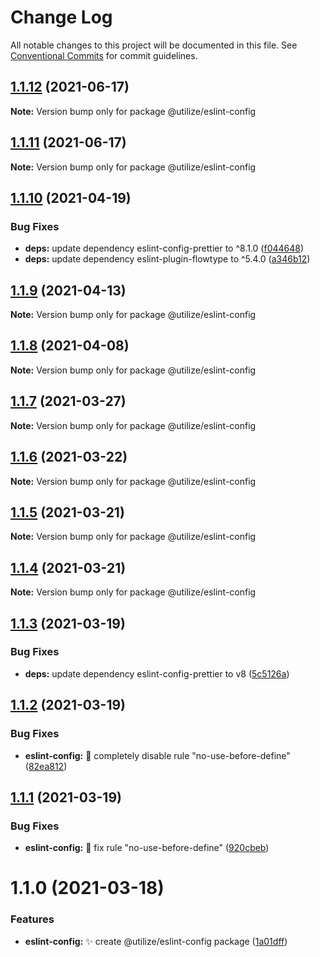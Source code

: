 # Change Log

All notable changes to this project will be documented in this file.
See [Conventional Commits](https://conventionalcommits.org) for commit guidelines.

## [1.1.12](https://github.com/MatejBransky/utilize/compare/@utilize/eslint-config@1.1.11...@utilize/eslint-config@1.1.12) (2021-06-17)

**Note:** Version bump only for package @utilize/eslint-config

## [1.1.11](https://github.com/MatejBransky/utilize/compare/@utilize/eslint-config@1.1.10...@utilize/eslint-config@1.1.11) (2021-06-17)

**Note:** Version bump only for package @utilize/eslint-config

## [1.1.10](https://github.com/MatejBransky/utilize/compare/@utilize/eslint-config@1.1.9...@utilize/eslint-config@1.1.10) (2021-04-19)

### Bug Fixes

- **deps:** update dependency eslint-config-prettier to ^8.1.0 ([f044648](https://github.com/MatejBransky/utilize/commit/f0446486e7faa8e24ea51a483f1bb71d07b5555f))
- **deps:** update dependency eslint-plugin-flowtype to ^5.4.0 ([a346b12](https://github.com/MatejBransky/utilize/commit/a346b12422d92747e43e98ea6bf94235b2f3569c))

## [1.1.9](https://github.com/MatejBransky/utilize/compare/@utilize/eslint-config@1.1.8...@utilize/eslint-config@1.1.9) (2021-04-13)

**Note:** Version bump only for package @utilize/eslint-config

## [1.1.8](https://github.com/MatejBransky/utilize/compare/@utilize/eslint-config@1.1.7...@utilize/eslint-config@1.1.8) (2021-04-08)

**Note:** Version bump only for package @utilize/eslint-config

## [1.1.7](https://github.com/MatejBransky/utilize/compare/@utilize/eslint-config@1.1.6...@utilize/eslint-config@1.1.7) (2021-03-27)

**Note:** Version bump only for package @utilize/eslint-config

## [1.1.6](https://github.com/MatejBransky/utilize/compare/@utilize/eslint-config@1.1.5...@utilize/eslint-config@1.1.6) (2021-03-22)

**Note:** Version bump only for package @utilize/eslint-config

## [1.1.5](https://github.com/MatejBransky/utilize/compare/@utilize/eslint-config@1.1.4...@utilize/eslint-config@1.1.5) (2021-03-21)

**Note:** Version bump only for package @utilize/eslint-config

## [1.1.4](https://github.com/MatejBransky/utilize/compare/@utilize/eslint-config@1.1.3...@utilize/eslint-config@1.1.4) (2021-03-21)

**Note:** Version bump only for package @utilize/eslint-config

## [1.1.3](https://github.com/MatejBransky/utilize/compare/@utilize/eslint-config@1.1.2...@utilize/eslint-config@1.1.3) (2021-03-19)

### Bug Fixes

- **deps:** update dependency eslint-config-prettier to v8 ([5c5126a](https://github.com/MatejBransky/utilize/commit/5c5126a7611a0a2072f64bcbcb972548d6c4d3c4))

## [1.1.2](https://github.com/MatejBransky/utilize/compare/@utilize/eslint-config@1.1.1...@utilize/eslint-config@1.1.2) (2021-03-19)

### Bug Fixes

- **eslint-config:** :bug: completely disable rule "no-use-before-define" ([82ea812](https://github.com/MatejBransky/utilize/commit/82ea812b0bd21f4da49cf87abf7bfbb0a2f8a3d0))

## [1.1.1](https://github.com/MatejBransky/utilize/compare/@utilize/eslint-config@1.1.0...@utilize/eslint-config@1.1.1) (2021-03-19)

### Bug Fixes

- **eslint-config:** :bug: fix rule "no-use-before-define" ([920cbeb](https://github.com/MatejBransky/utilize/commit/920cbeb9030b82893dfc4f9cb57d5424cc28f559))

# 1.1.0 (2021-03-18)

### Features

- **eslint-config:** :sparkles: create @utilize/eslint-config package ([1a01dff](https://github.com/MatejBransky/utilize/commit/1a01dffc317e4002d4d3d88104e04212056fff9b))
